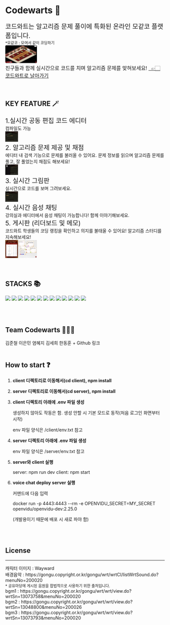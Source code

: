 # <strong>Codewarts 🏰 </strong>

<div style="font-size: 20px">코드와트는 알고리즘 문제 풀이에 특화된 온라인 모같코 플랫폼입니다.</div><div style="font-size: 12px">*모같코 : 모여서 같이 코딩하기</div>
<img width="100vw" src="./client/public/assets/readme/room_map.png">
<div style="font-size: 16px">친구들과 함께 실시간으로 코드를 치며 알고리즘 문제를 맞혀보세요!
<a href="https://codewarts.store">&nbsp; 👉🏻 코드와트로 날아가기</a></div>
<br><br>

<h2><strong>KEY FEATURE 🪄 </strong></h2>

<div style="font-size: 20px">1.실시간 공동 편집 코드 에디터</div>
컴파일도 가능
<div><img width="40vw" src="./client/public/assets/readme/editor_record.gif"></div>
<div style="font-size: 20px">2. 알고리즘 문제 제공 및 채점</div>
에디터 내 검색 기능으로 문제를 불러올 수 있어요. 문제 정보를 읽으며 알고리즘 문제를 풀고, 잘 풀었는지 채점도 해보세요!
<div><img width="40vw" src="./client/public/assets/readme/algorithm_record.gif"></div>
<div style="font-size: 20px">3. 실시간 그림판</div>
실시간으로 코드를 보며 그려보세요.
<div><img width="40vw" src="./client/public/assets/readme/whiteboard_record.gif"></div>
<div style="font-size: 20px">4. 실시간 음성 채팅</div>
강의실과 에디터에서 음성 채팅이 가능합니다! 함께 이야기해보세요.
<div style="font-size: 20px">5. 게시판 (리더보드 및 메모)</div>
코드와트 학생들의 코딩 랭킹을 확인하고 의지를 불태울 수 있어요! 
알고리즘 스터디를 지속해보세요!
<div><img width="100vw" src="./client/public/assets/readme/main_board.png"></div>
<br><br>
<h2><strong>STACKS 📚 </strong></h2>

<img src="https://img.shields.io/badge/react-61DAFB?style=for-the-badge&logo=react&logoColor=black" >
<img src="https://img.shields.io/badge/node.js-339933?style=for-the-badge&logo=Node.js&logoColor=white">
<img src="https://img.shields.io/badge/typescript-3178C6?style=for-the-badge&logo=typescript&logoColor=white">
<img src="https://img.shields.io/badge/phaser-3178C6?style=for-the-badge&logo=phaser&logoColor=white">
<img src="https://img.shields.io/badge/express-000000?style=for-the-badge&logo=express&logoColor=white">
<img src="https://img.shields.io/badge/socket.io-white?style=for-the-badge&logo=socket.io&logoColor=010101">
<img src="https://img.shields.io/badge/mongodb-000000?style=for-the-badge&logo=mongodb&logoColor=47A248">
<img src="https://img.shields.io/badge/css-000000?style=for-the-badge&logo=css&logoColor=47A248">
<img src="https://img.shields.io/badge/html-000000?style=for-the-badge&logo=html&logoColor=47A248">
<img src="https://img.shields.io/badge/redux-764ABC?style=for-the-badge&logo=redux&logoColor=white">
<img src="https://img.shields.io/badge/nginx-009639?style=for-the-badge&logo=nginx&logoColor=white">
<img src="https://img.shields.io/badge/pm2-2B037A?style=for-the-badge&logo=pm2&logoColor=white">
<img src="https://img.shields.io/badge/codemirror-D30707?style=for-the-badge&logo=codemirror&logoColor=white">

<br><br>

<h2><strong>Team Codewarts 🧑‍🤝‍🧑 </strong></h2>
김준철 이은민 염혜지 김세희 한동훈 + Github 링크
<br><br>

<h2><strong>How to start ❓ </strong></h2>

1. **client 디렉토리로 이동해서(cd client), npm install**
2. **server 디렉토리로 이동해서(cd server), npm install**
3. **client 디렉토리 아래에 .env 파일 생성**

   생성하지 않아도 작동은 함. 생성 안할 시 기본 모드로 동작(처음 로그인 화면부터 시작)

   env 파일 양식은 /client/env.txt 참고

4. **server 디렉토리 아래에 .env 파일 생성**

   env 파일 양식은 /server/env.txt 참고

5. **server와 client 실행**

   server: npm run dev
   client: npm start

6. **voice chat deploy server 실행**

   커맨드에 다음 입력

   docker run -p 4443:4443 --rm -e OPENVIDU_SECRET=MY_SECRET openvidu/openvidu-dev:2.25.0

   (개발용이기 때문에 배포 시 새로 파야 함)

<br><br>

<h2><strong>License</strong></h2><hr>
<div>캐릭터 이미지 : Wayward</div>
<div>배경음악 : 
https://gongu.copyright.or.kr/gongu/wrt/wrtCl/listWrtSound.do?menuNo=200020 </div>
<div style="font-size: 12px">* 공유마당에 게시된 음원을 합법적으로 사용하기 위한 출처입니다.</div>

<div>bgm1 : https://gongu.copyright.or.kr/gongu/wrt/wrt/view.do?wrtSn=13073758&menuNo=200020</div>
<div>bgm2 : https://gongu.copyright.or.kr/gongu/wrt/wrt/view.do?wrtSn=13048800&menuNo=200026</div>
<div>bgm3 : https://gongu.copyright.or.kr/gongu/wrt/wrt/view.do?wrtSn=13073793&menuNo=200020</div>
